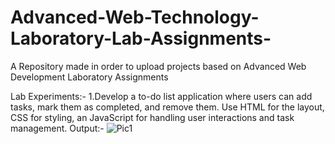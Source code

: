 # Advanced-Web-Technology-Laboratory-Lab-Assignments-
A Repository made in order to upload projects based on Advanced Web Development Laboratory Assignments

Lab Experiments:-
1.Develop a to-do list application where users can add tasks, mark them as completed, and remove them. Use HTML for the layout, CSS for styling, an JavaScript for handling user interactions and task management.
Output:-
![Pic1](https://github.com/anuraghaldey/Advanced-Web-Technology-Laboratory-Lab-Assignments-/assets/113175706/39a81164-e5b1-4731-ba40-813eb5a27f46)

